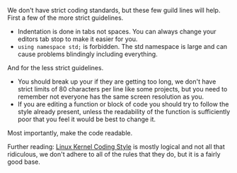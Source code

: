 We don't have strict coding standards, but these few guild lines will help. First a few of the more strict guidelines.
* Indentation is done in tabs not spaces. You can always change your editors tab stop to make it easier for you.
* `using namespace std;` is forbidden. The std namespace is large and can cause problems blindingly including everything.

And for the less strict guidelines.
* You should break up your if they are getting too long, we don't have strict limits of 80 characters per line like some projects, but you need to remember not everyone has the same screen resolution as you.
* If you are editing a function or block of code you should try to follow the style already present, unless the readability of the function is sufficiently poor that you feel it would be best to change it.

Most importantly, make the code readable.

Further reading: [Linux Kernel Coding Style](https://www.kernel.org/doc/Documentation/CodingStyle) is mostly logical and not all that ridiculous, we don't adhere to all of the rules that they do, but it is a fairly good base.